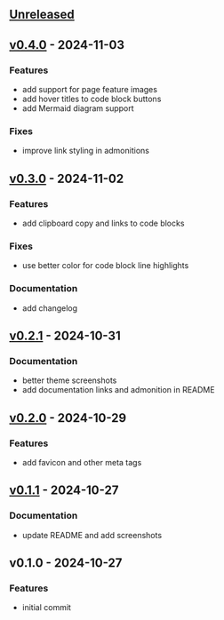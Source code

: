 <a name="unreleased"></a>
## [Unreleased]


<a name="v0.4.0"></a>
## [v0.4.0] - 2024-11-03
### Features
- add support for page feature images
- add hover titles to code block buttons
- add Mermaid diagram support

### Fixes
- improve link styling in admonitions


<a name="v0.3.0"></a>
## [v0.3.0] - 2024-11-02
### Features
- add clipboard copy and links to code blocks

### Fixes
- use better color for code block line highlights

### Documentation
- add changelog


<a name="v0.2.1"></a>
## [v0.2.1] - 2024-10-31
### Documentation
- better theme screenshots
- add documentation links and admonition in README


<a name="v0.2.0"></a>
## [v0.2.0] - 2024-10-29
### Features
- add favicon and other meta tags


<a name="v0.1.1"></a>
## [v0.1.1] - 2024-10-27
### Documentation
- update README and add screenshots


<a name="v0.1.0"></a>
## v0.1.0 - 2024-10-27
### Features
- initial commit


[Unreleased]: https://github.com/michenriksen/hugo-theme-til/compare/v0.4.0...HEAD
[v0.4.0]: https://github.com/michenriksen/hugo-theme-til/compare/v0.3.0...v0.4.0
[v0.3.0]: https://github.com/michenriksen/hugo-theme-til/compare/v0.2.1...v0.3.0
[v0.2.1]: https://github.com/michenriksen/hugo-theme-til/compare/v0.2.0...v0.2.1
[v0.2.0]: https://github.com/michenriksen/hugo-theme-til/compare/v0.1.1...v0.2.0
[v0.1.1]: https://github.com/michenriksen/hugo-theme-til/compare/v0.1.0...v0.1.1
